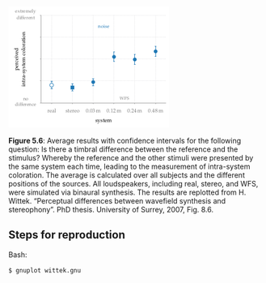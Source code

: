 ![Fig 5.6](fig5_06.png)

**Figure 5.6**: Average results with
confidence intervals for the following
question: Is there a timbral difference
between the reference and the stimulus?
Whereby the reference and the other
stimuli were presented by the same
system each time, leading to the
measurement of intra-system coloration.
The average is calculated over all
subjects and the different positions of the
sources. All loudspeakers, including
real, stereo, and WFS, were simulated
via binaural synthesis. The results are
replotted from H. Wittek. “Perceptual
differences between wavefield synthesis
and stereophony”. PhD thesis.
University of Surrey, 2007, Fig. 8.6.

## Steps for reproduction

Bash:
```Bash
$ gnuplot wittek.gnu
```
